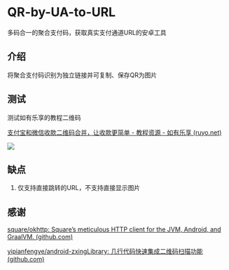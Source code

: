 # QR-by-UA-to-URL
多码合一的聚合支付码，获取真实支付通道URL的安卓工具

## 介绍

将聚合支付码识别为独立链接并可复制、保存QR为图片



## 测试

测试如有乐享的教程二维码

[支付宝和微信收款二维码合并，让收款更简单 - 教程资源 - 如有乐享 (ruyo.net)](https://51.ruyo.net/4149.html)

![](https://cdn.jsdelivr.net/gh/LittleJake/blog-static-files@imgs/imgs/20210720163614.jpg)

## 缺点

1. 仅支持直接跳转的URL，不支持直接显示图片



## 感谢

[square/okhttp: Square’s meticulous HTTP client for the JVM, Android, and GraalVM. (github.com)](https://github.com/square/okhttp)

[yipianfengye/android-zxingLibrary: 几行代码快速集成二维码扫描功能 (github.com)](https://github.com/yipianfengye/android-zxingLibrary)
